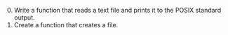 0. Write a function that reads a text file and prints it to the POSIX standard output.
1. Create a function that creates a file.
